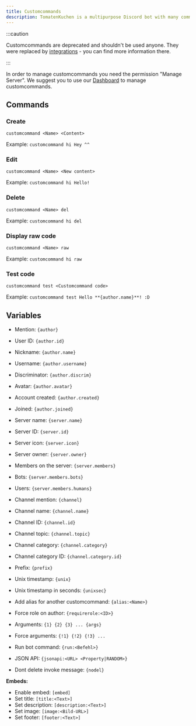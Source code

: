 ```yaml
---
title: Customcommands
description: TomatenKuchen is a multipurpose Discord bot with many common and innovative features for your server. Explains custom commands and their variables
---
```


:::caution

Customcommands are deprecated and shouldn't be used anyone. They were replaced by [integrations](/integrations) - you can find more information there.

:::

In order to manage customcommands you need the permission "Manage Server".
We suggest you to use our [Dashboard](https://tomatenkuchen.eu/dashboard/customcommands) to manage customcommands.

## Commands

### Create

`customcommand <Name> <Content>`

Example:
`customcommand hi Hey ^^`

### Edit

`customcommand <Name> <New content>`

Example:
`customcommand hi Hello!`

### Delete

`customcommand <Name> del`

Example:
`customcommand hi del`

### Display raw code

`customcommand <Name> raw`

Example:
`customcommand hi raw`

### Test code

`customcommand test <Customcommand code>`

Example:
`customcommand test Hello **{author.name}**! :D`

## Variables

* Mention: `{author}`
* User ID: `{author.id}`
* Nickname: `{author.name}`
* Username: `{author.username}`
* Discriminator: `{author.discrim}`
* Avatar: `{author.avatar}`
* Account created: `{author.created}`
* Joined: `{author.joined}`
* Server name: `{server.name}`
* Server ID: `{server.id}`
* Server icon: `{server.icon}`
* Server owner: `{server.owner}`
* Members on the server: `{server.members}`
* Bots: `{server.members.bots}`
* Users: `{server.members.humans}`
* Channel mention: `{channel}`
* Channel name: `{channel.name}`
* Channel ID: `{channel.id}`
* Channel topic: `{channel.topic}`
* Channel category: `{channel.category}`
* Channel category ID: `{channel.category.id}`
* Prefix: `{prefix}`
* Unix timestamp: `{unix}`
* Unix timestamp in seconds: `{unixsec}`

* Add alias for another customcommand: `{alias:<Name>}`
* Force role on author: `{requirerole:<ID>}`

* Arguments: `{1} {2} {3} ... {args}`
* Force arguments: `{!1} {!2} {!3} ...`
* Run bot command: `{run:<Befehl>}`
* JSON API: `{jsonapi:<URL> <Property|RANDOM>}`
* Dont delete invoke message: `{nodel}`

**Embeds:**
* Enable embed: `[embed]`
* Set title: `[title:<Text>]`
* Set description: `[description:<Text>]`
* Set image: `[image:<Bild-URL>]`
* Set footer: `[footer:<Text>]`
